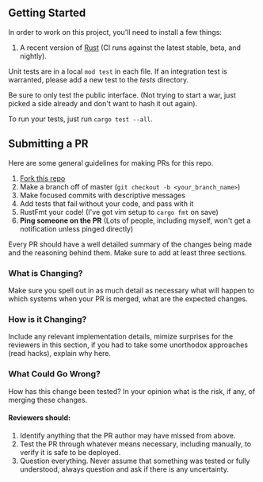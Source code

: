 ## Getting Started

In order to work on this project, you'll need to install a few things:

1. A recent version of [Rust](https://www.rustup.rs/) (CI runs against the latest stable, beta, and nightly).

Unit tests are in a local `mod test` in each file. If an integration test is warranted, please add a new test to the
_tests_ directory.

Be sure to only test the public interface. (Not trying to start a war, just picked a side already and don't want to hash
it out again).

To run your tests, just run `cargo test --all`.

## Submitting a PR

Here are some general guidelines for making PRs for this repo.

1. [Fork this repo](https://github.com/pseudomuto/json-ref/fork)
1. Make a branch off of master (`git checkout -b <your_branch_name>`)
1. Make focused commits with descriptive messages
1. Add tests that fail without your code, and pass with it
1. RustFmt your code! (I've got vim setup to `cargo fmt` on save)
1. **Ping someone on the PR** (Lots of people, including myself, won't get a notification unless pinged directly)

Every PR should have a well detailed summary of the changes being made and the reasoning behind them. Make sure to add
at least three sections.

### What is Changing?

Make sure you spell out in as much detail as necessary what will happen to which systems when your PR is merged, 
what are the expected changes.

### How is it Changing?

Include any relevant implementation details, mimize surprises for the reviewers in this section, if you had to take some 
unorthodox approaches (read hacks), explain why here.

### What Could Go Wrong?

How has this change been tested? In your opinion what is the risk, if any, of merging these changes.

#### Reviewers should:

1. Identify anything that the PR author may have missed from above.
2. Test the PR through whatever means necessary, including manually, to verify it is safe to be deployed.
3. Question everything. Never assume that something was tested or fully understood, always question and ask if there is
any uncertainty.

